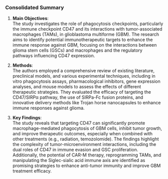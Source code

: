 ### Consolidated Summary

1. **Main Objectives**:  
The study investigates the role of phagocytosis checkpoints, particularly the immune checkpoint CD47 and its interactions with tumor-associated macrophages (TAMs), in glioblastoma multiforme (GBM). The research aims to identify potential immunotherapeutic targets to enhance the immune response against GBM, focusing on the interactions between glioma stem cells (GSCs) and macrophages and the regulatory pathways influencing CD47 expression.

2. **Methods**:  
The authors employed a comprehensive review of existing literature, preclinical models, and various experimental techniques, including in vitro phagocytosis assays, pharmacological inhibitors, gene expression analyses, and mouse models to assess the effects of different therapeutic strategies. They evaluated the efficacy of targeting the CD47/SIRPα pathway, the use of SIRPa-Fc fusion proteins, and innovative delivery methods like Trojan horse nanocapsules to enhance immune responses against glioma.

3. **Key Findings**:  
The study reveals that targeting CD47 can significantly promote macrophage-mediated phagocytosis of GBM cells, inhibit tumor growth, and improve therapeutic outcomes, especially when combined with other treatments (e.g., radiation, temozolomide). The findings highlight the complexity of tumor-microenvironment interactions, including the dual roles of CD47 in immune evasion and GSC proliferation. Additionally, the potential of CAR-M therapy, reprogramming TAMs, and manipulating the Siglec-sialic acid immune axis are identified as promising strategies to enhance anti-tumor immunity and improve GBM treatment efficacy.